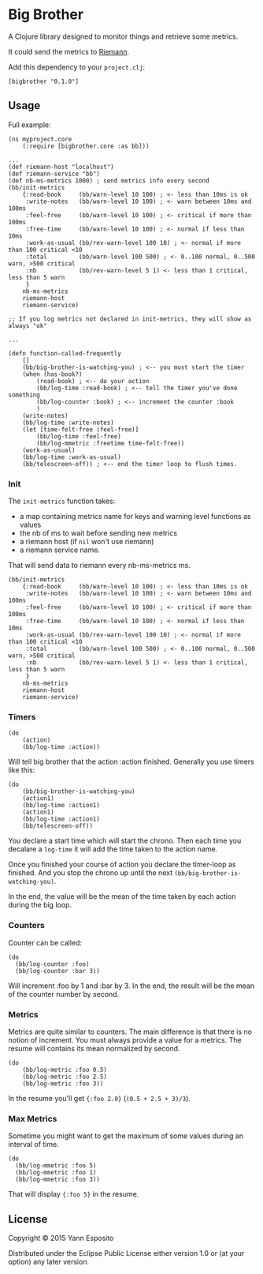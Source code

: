 # Big Brother

A Clojure library designed to monitor things and retrieve some metrics.

It could send the metrics to [Riemann](http://riemann.io).

Add this dependency to your `project.clj`:

~~~
[bigbrother "0.1.0"]
~~~

## Usage

Full example:

~~~ {.clojure}
(ns myproject.core
    (:require [bigbrother.core :as bb]))

...
(def riemann-host "localhost")
(def riemann-service "bb")
(def nb-ms-metrics 1000) ; send metrics info every second
(bb/init-metrics
    {:read-book     (bb/warn-level 10 100) ; <- less than 10ms is ok
     :write-notes   (bb/warn-level 10 100) ; <- warn between 10ms and 100ms
     :feel-free     (bb/warn-level 10 100) ; <- critical if more than 100ms
     :free-time     (bb/warn-level 10 100) ; <- normal if less than 10ms
     :work-as-usual (bb/rev-warn-level 100 10) ; <- normal if more than 100 critical <10
     :total         (bb/warn-level 100 500) ; <- 0..100 normal, 0..500 warn, >500 critical
     :nb            (bb/rev-warn-level 5 1) <- less than 1 critical, less than 5 warn
     }
    nb-ms-metrics
    riemann-host
    riemann-service)

;; If you log metrics not declared in init-metrics, they will show as always "ok"

...

(defn function-called-frequently
    []
    (bb/big-brother-is-watching-you) ; <-- you must start the timer
    (when (has-book?)
        (read-book) ; <-- do your action
        (bb/log-time :read-book) ; <-- tell the timer you've done something
        (bb/log-counter :book) ; <-- increment the counter :book
        )
    (write-notes)
    (bb/log-time :write-notes)
    (let [time-felt-free (feel-free)]
        (bb/log-time :feel-free)
        (bb/log-mmetric :freetime time-felt-free))
    (work-as-usual)
    (bb/log-time :work-as-usual)
    (bb/telescreen-off)) ; <-- end the timer loop to flush times.
~~~

### Init

The `init-metrics` function takes:

- a map containing metrics name for keys and warning level functions as values
- the nb of ms to wait before sending new metrics
- a riemann host (if `nil` won't use riemann)
- a riemann service name.

That will send data to riemann every nb-ms-metrics ms.

~~~
(bb/init-metrics
    {:read-book     (bb/warn-level 10 100) ; <- less than 10ms is ok
     :write-notes   (bb/warn-level 10 100) ; <- warn between 10ms and 100ms
     :feel-free     (bb/warn-level 10 100) ; <- critical if more than 100ms
     :free-time     (bb/warn-level 10 100) ; <- normal if less than 10ms
     :work-as-usual (bb/rev-warn-level 100 10) ; <- normal if more than 100 critical <10
     :total         (bb/warn-level 100 500) ; <- 0..100 normal, 0..500 warn, >500 critical
     :nb            (bb/rev-warn-level 5 1) <- less than 1 critical, less than 5 warn
     }
    nb-ms-metrics
    riemann-host
    riemann-service)
~~~

### Timers

~~~
(do
    (action)
    (bb/log-time :action))
~~~

Will tell big brother that the action :action finished.
Generally you use timers like this:

~~~
(do
    (bb/big-brother-is-watching-you)
    (action1)
    (bb/log-time :action1)
    (action1)
    (bb/log-time :action1)
    (bb/telescreen-off))
~~~

You declare a start time which will start the chrono.
Then each time you decalare a `log-time` it will add the time taken to the action name.

Once you finished your course of action you declare the timer-loop as finished.
And you stop the chrono up until the next `(bb/big-brother-is-watching-you)`.

In the end, the value will be the mean of the time taken by each action during the
big loop.

### Counters

Counter can be called:

~~~
(do
  (bb/log-counter :foo)
  (bb/log-counter :bar 3))
~~~

Will increment :foo by 1 and :bar by 3.
In the end, the result will be the mean of the counter number by second.

### Metrics

Metrics are quite similar to counters.
The main difference is that there is no notion of increment.
You must always provide a value for a metrics.
The resume will contains its mean normalized by second.

~~~
(do
    (bb/log-metric :foo 0.5)
    (bb/log-metric :foo 2.5)
    (bb/log-metric :foo 3))
~~~

In the resume you'll get `{:foo 2.0}` (`(0.5 + 2.5 + 3)/3`).


### Max Metrics

Sometime you might want to get the maximum of some values during an interval of time.

~~~
(do
  (bb/log-mmetric :foo 5)
  (bb/log-mmetric :foo 1)
  (bb/log-mmetric :foo 3))
~~~

That will display `{:foo 5}` in the resume.

## License

Copyright © 2015 Yann Esposito

Distributed under the Eclipse Public License either version 1.0 or (at
your option) any later version.
